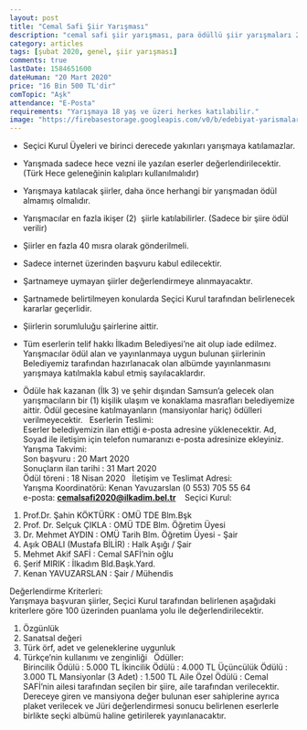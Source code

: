 ```yaml
---
layout: post
title: "Cemal Safi Şiir Yarışması"
description: "cemal safi şiir yarışması, para ödüllü şiir yarışmaları 2020"
category: articles
tags: [şubat 2020, genel, şiir yarışması]
comments: true
lastDate: 1584651600
dateHuman: "20 Mart 2020"
price: "16 Bin 500 TL'dir"
comTopic: "Aşk"
attendance: "E-Posta"
requirements: "Yarışmaya 18 yaş ve üzeri herkes katılabilir."
image: "https://firebasestorage.googleapis.com/v0/b/edebiyat-yarismalari.appspot.com/o/cemal-safi-siir-yarismasi.jpeg?alt=media&token=faac28a3-b849-44ca-8d50-e9be82aae1b4"
---
```


- Seçici Kurul Üyeleri ve birinci derecede yakınları yarışmaya katılamazlar.
- Yarışmada sadece hece vezni ile yazılan eserler değerlendirilecektir. (Türk Hece geleneğinin kalıpları kullanılmalıdır)
- Yarışmaya katılacak şiirler, daha önce herhangi bir yarışmadan ödül almamış olmalıdır.
- Yarışmacılar en fazla ikişer (2)  şiirle katılabilirler. (Sadece bir şiire ödül verilir)

- Şiirler en fazla 40 mısra olarak gönderilmeli. 
- Sadece internet üzerinden başvuru kabul edilecektir.
- Şartnameye uymayan şiirler değerlendirmeye alınmayacaktır.
- Şartnamede belirtilmeyen konularda Seçici Kurul tarafından belirlenecek kararlar geçerlidir. 
- Şiirlerin sorumluluğu şairlerine aittir.
- Tüm eserlerin telif hakkı İlkadım Belediyesi’ne ait olup iade edilmez. Yarışmacılar ödül alan ve yayınlanmaya uygun bulunan şiirlerinin Belediyemiz tarafından hazırlanacak olan albümde yayınlanmasını yarışmaya katılmakla kabul etmiş sayılacaklardır. 
- Ödüle hak kazanan (İlk 3) ve şehir dışından Samsun’a gelecek olan yarışmacıların bir (1) kişilik ulaşım ve konaklama masrafları belediyemize aittir. Ödül gecesine katılmayanların (mansiyonlar hariç) ödülleri verilmeyecektir.
 
Eserlerin Teslimi:  
Eserler belediyemizin ilan ettiği e-posta adresine yüklenecektir.
Ad, Soyad ile iletişim için telefon numaranızı e-posta adresinize ekleyiniz.
 
Yarışma Takvimi:  
Son başvuru		        : 20 Mart	2020  
Sonuçların ilan tarihi	: 31 Mart	2020  
Ödül töreni		        : 18 Nisan 	2020
 
İletişim ve Teslimat Adresi:  
Yarışma Koordinatörü: Kenan Yavuzarslan (0 553) 705 55 64  
e-posta: **cemalsafi2020@ilkadim.bel.tr**
  
Seçici Kurul:  
1. Prof.Dr. Şahin KÖKTÜRK		    : OMÜ TDE Blm.Bşk  
2. Prof. Dr. Selçuk ÇIKLA			: OMÜ TDE Blm. Öğretim Üyesi  
3. Dr. Mehmet AYDIN			        : OMÜ Tarih Blm. Öğretim Üyesi - Şair  
4. Aşık OBALI (Mustafa BİLİR)		: Halk Aşığı / Şair 
5. Mehmet Akif SAFİ			        : Cemal SAFİ’nin oğlu  
6. Şerif MIRIK				        : İlkadım Bld.Başk.Yard.
7. Kenan YAVUZARSLAN			    : Şair / Mühendis

Değerlendirme Kriterleri:  
Yarışmaya başvuran şiirler, Seçici Kurul tarafından belirlenen aşağıdaki kriterlere göre 100 üzerinden puanlama yolu ile değerlendirilecektir. 
1. Özgünlük
2. Sanatsal değeri
3. Türk örf, adet ve geleneklerine uygunluk
4. Türkçe’nin kullanımı ve zenginliği
 
Ödüller:  
Birincilik Ödülü	    : 5.000 TL
İkincilik Ödülü	        : 4.000 TL
Üçüncülük Ödülü	        : 3.000 TL
Mansiyonlar (3 Adet)	: 1.500 TL
Aile Özel Ödülü	: Cemal SAFİ’nin ailesi tarafından seçilen bir şiire, aile tarafından verilecektir.
 
Dereceye giren ve mansiyona değer bulunan eser sahiplerine ayrıca plaket verilecek ve Jüri değerlendirmesi sonucu belirlenen eserlerle birlikte seçki albümü haline getirilerek yayınlanacaktır.